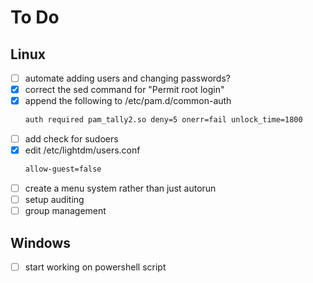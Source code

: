 # To Do
## Linux
- [ ] automate adding users and changing passwords?
- [x] correct the sed command for "Permit root login"
- [x] append the following to /etc/pam.d/common-auth
    ```bash
    auth required pam_tally2.so deny=5 onerr=fail unlock_time=1800
    ```
- [ ] add check for sudoers
- [x] edit /etc/lightdm/users.conf
    ```bash
    allow-guest=false
    ```
- [ ] create a menu system rather than just autorun
- [ ] setup auditing
- [ ] group management
## Windows
- [ ] start working on powershell script
